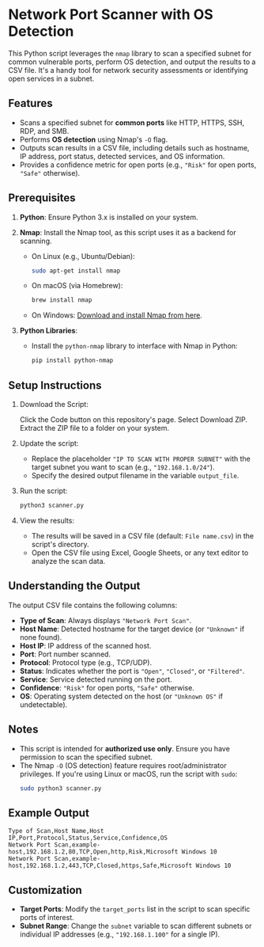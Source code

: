 # Network Port Scanner with OS Detection

This Python script leverages the `nmap` library to scan a specified subnet for common vulnerable ports, perform OS detection, and output the results to a CSV file. It's a handy tool for network security assessments or identifying open services in a subnet.

## Features
- Scans a specified subnet for **common ports** like HTTP, HTTPS, SSH, RDP, and SMB.
- Performs **OS detection** using Nmap's `-O` flag.
- Outputs scan results in a CSV file, including details such as hostname, IP address, port status, detected services, and OS information.
- Provides a confidence metric for open ports (e.g., `"Risk"` for open ports, `"Safe"` otherwise).

## Prerequisites
1. **Python**: Ensure Python 3.x is installed on your system.
2. **Nmap**: Install the Nmap tool, as this script uses it as a backend for scanning.  
   - On Linux (e.g., Ubuntu/Debian):  
     ```bash
     sudo apt-get install nmap
     ```
   - On macOS (via Homebrew):  
     ```bash
     brew install nmap
     ```
   - On Windows: [Download and install Nmap from here](https://nmap.org/download.html).

3. **Python Libraries**:
   - Install the `python-nmap` library to interface with Nmap in Python:
     ```bash
     pip install python-nmap
     ```

## Setup Instructions
1. Download the Script:

   Click the Code button on this repository's page.
   Select Download ZIP.
   Extract the ZIP file to a folder on your system.

2. Update the script:
   - Replace the placeholder `"IP TO SCAN WITH PROPER SUBNET"` with the target subnet you want to scan (e.g., `"192.168.1.0/24"`).
   - Specify the desired output filename in the variable `output_file`.

3. Run the script:
   ```bash
   python3 scanner.py
   ```

4. View the results:
   - The results will be saved in a CSV file (default: `File name.csv`) in the script's directory.
   - Open the CSV file using Excel, Google Sheets, or any text editor to analyze the scan data.

## Understanding the Output
The output CSV file contains the following columns:
- **Type of Scan**: Always displays `"Network Port Scan"`.
- **Host Name**: Detected hostname for the target device (or `"Unknown"` if none found).
- **Host IP**: IP address of the scanned host.
- **Port**: Port number scanned.
- **Protocol**: Protocol type (e.g., TCP/UDP).
- **Status**: Indicates whether the port is `"Open"`, `"Closed"`, or `"Filtered"`.
- **Service**: Service detected running on the port.
- **Confidence**: `"Risk"` for open ports, `"Safe"` otherwise.
- **OS**: Operating system detected on the host (or `"Unknown OS"` if undetectable).

## Notes
- This script is intended for **authorized use only**. Ensure you have permission to scan the specified subnet.
- The Nmap `-O` (OS detection) feature requires root/administrator privileges. If you're using Linux or macOS, run the script with `sudo`:
  ```bash
  sudo python3 scanner.py
  ```

## Example Output
```csv
Type of Scan,Host Name,Host IP,Port,Protocol,Status,Service,Confidence,OS
Network Port Scan,example-host,192.168.1.2,80,TCP,Open,http,Risk,Microsoft Windows 10
Network Port Scan,example-host,192.168.1.2,443,TCP,Closed,https,Safe,Microsoft Windows 10
```

## Customization
- **Target Ports**: Modify the `target_ports` list in the script to scan specific ports of interest.
- **Subnet Range**: Change the `subnet` variable to scan different subnets or individual IP addresses (e.g., `"192.168.1.100"` for a single IP).


